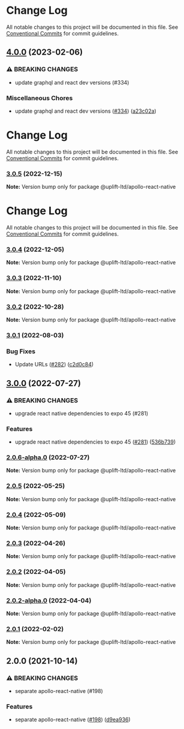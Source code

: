 # Change Log

All notable changes to this project will be documented in this file.
See [Conventional Commits](https://conventionalcommits.org) for commit guidelines.

## [4.0.0](https://github.com/uplift-ltd/nexus/compare/@uplift-ltd/apollo-react-native@3.0.5...@uplift-ltd/apollo-react-native@4.0.0) (2023-02-06)


### ⚠ BREAKING CHANGES

* update graphql and react dev versions (#334)

### Miscellaneous Chores

* update graphql and react dev versions ([#334](https://github.com/uplift-ltd/nexus/issues/334)) ([a23c02a](https://github.com/uplift-ltd/nexus/commit/a23c02a120dfde626c39c3dae392d36e874bd9cd))



# Change Log

All notable changes to this project will be documented in this file. See
[Conventional Commits](https://conventionalcommits.org) for commit guidelines.

### [3.0.5](https://github.com/uplift-ltd/nexus/compare/@uplift-ltd/apollo-react-native@3.0.4...@uplift-ltd/apollo-react-native@3.0.5) (2022-12-15)

**Note:** Version bump only for package @uplift-ltd/apollo-react-native

# Change Log

All notable changes to this project will be documented in this file. See
[Conventional Commits](https://conventionalcommits.org) for commit guidelines.

### [3.0.4](https://github.com/uplift-ltd/nexus/compare/@uplift-ltd/apollo-react-native@3.0.3...@uplift-ltd/apollo-react-native@3.0.4) (2022-12-05)

**Note:** Version bump only for package @uplift-ltd/apollo-react-native

### [3.0.3](https://github.com/uplift-ltd/nexus/compare/@uplift-ltd/apollo-react-native@3.0.2...@uplift-ltd/apollo-react-native@3.0.3) (2022-11-10)

**Note:** Version bump only for package @uplift-ltd/apollo-react-native

### [3.0.2](https://github.com/uplift-ltd/nexus/compare/@uplift-ltd/apollo-react-native@3.0.1...@uplift-ltd/apollo-react-native@3.0.2) (2022-10-28)

**Note:** Version bump only for package @uplift-ltd/apollo-react-native

### [3.0.1](https://github.com/uplift-ltd/nexus/compare/@uplift-ltd/apollo-react-native@3.0.0...@uplift-ltd/apollo-react-native@3.0.1) (2022-08-03)

### Bug Fixes

- Update URLs ([#282](https://github.com/uplift-ltd/nexus/issues/282))
  ([c2d0c84](https://github.com/uplift-ltd/nexus/commit/c2d0c843c8eb18c4a9ae360ee2d840f5be388fac))

## [3.0.0](https://github.com/uplift-ltd/nexus/compare/@uplift-ltd/apollo-react-native@2.0.5...@uplift-ltd/apollo-react-native@3.0.0) (2022-07-27)

### ⚠ BREAKING CHANGES

- upgrade react native dependencies to expo 45 (#281)

### Features

- upgrade react native dependencies to expo 45
  ([#281](https://github.com/uplift-ltd/nexus/issues/281))
  ([536b739](https://github.com/uplift-ltd/nexus/commit/536b7390efd620be40953cd7c800fdeaf87489fc))

### [2.0.6-alpha.0](https://github.com/uplift-ltd/nexus/compare/@uplift-ltd/apollo-react-native@2.0.5...@uplift-ltd/apollo-react-native@2.0.6-alpha.0) (2022-07-27)

**Note:** Version bump only for package @uplift-ltd/apollo-react-native

### [2.0.5](https://github.com/uplift-ltd/nexus/compare/@uplift-ltd/apollo-react-native@2.0.4...@uplift-ltd/apollo-react-native@2.0.5) (2022-05-25)

**Note:** Version bump only for package @uplift-ltd/apollo-react-native

### [2.0.4](https://github.com/uplift-ltd/nexus/compare/@uplift-ltd/apollo-react-native@2.0.3...@uplift-ltd/apollo-react-native@2.0.4) (2022-05-09)

**Note:** Version bump only for package @uplift-ltd/apollo-react-native

### [2.0.3](https://github.com/uplift-ltd/nexus/compare/@uplift-ltd/apollo-react-native@2.0.2...@uplift-ltd/apollo-react-native@2.0.3) (2022-04-26)

**Note:** Version bump only for package @uplift-ltd/apollo-react-native

### [2.0.2](https://github.com/uplift-ltd/nexus/compare/@uplift-ltd/apollo-react-native@2.0.2-alpha.0...@uplift-ltd/apollo-react-native@2.0.2) (2022-04-05)

**Note:** Version bump only for package @uplift-ltd/apollo-react-native

### [2.0.2-alpha.0](https://github.com/uplift-ltd/nexus/compare/@uplift-ltd/apollo-react-native@2.0.1...@uplift-ltd/apollo-react-native@2.0.2-alpha.0) (2022-04-04)

**Note:** Version bump only for package @uplift-ltd/apollo-react-native

### [2.0.1](https://github.com/uplift-ltd/nexus/compare/@uplift-ltd/apollo-react-native@2.0.0...@uplift-ltd/apollo-react-native@2.0.1) (2022-02-02)

**Note:** Version bump only for package @uplift-ltd/apollo-react-native

## 2.0.0 (2021-10-14)

### ⚠ BREAKING CHANGES

- separate apollo-react-native (#198)

### Features

- separate apollo-react-native ([#198](https://github.com/uplift-ltd/nexus/issues/198))
  ([d9ea936](https://github.com/uplift-ltd/nexus/commit/d9ea936fdcc2b4741dd7698edb0076abdba0b3b8))
